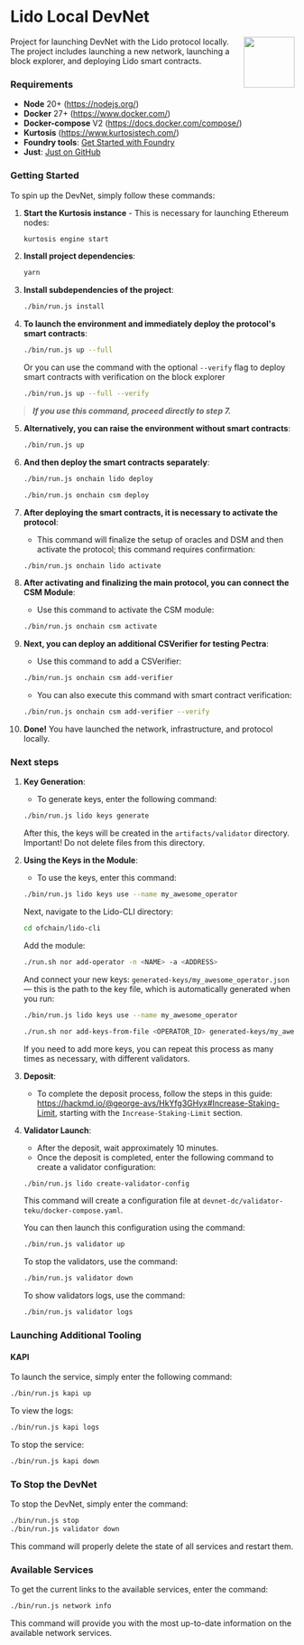 # Lido Local DevNet

<img src="https://docs.lido.fi/img/logo.svg" height="90px" align="right" width="90px">

Project for launching DevNet with the Lido protocol locally. The project includes launching a new network, launching a block explorer, and deploying Lido smart contracts.

### Requirements

- **Node** 20+ (https://nodejs.org/)
- **Docker** 27+ (https://www.docker.com/)
- **Docker-compose** V2 (https://docs.docker.com/compose/)
- **Kurtosis** (https://www.kurtosistech.com/)
- **Foundry tools**: [Get Started with Foundry](https://book.getfoundry.sh/getting-started/installation)
- **Just**: [Just on GitHub](https://github.com/casey/just)

### Getting Started

To spin up the DevNet, simply follow these commands:

1. **Start the Kurtosis instance** - This is necessary for launching Ethereum nodes:
   ```sh
   kurtosis engine start
   ```

2. **Install project dependencies**:
   ```sh
   yarn
   ```

3. **Install subdependencies of the project**:
   ```sh
   ./bin/run.js install
   ```

4. **To launch the environment and immediately deploy the protocol's smart contracts**:
   ```sh
   ./bin/run.js up --full
   ```
   Or you can use the command with the optional `--verify` flag to deploy smart contracts with verification on the block explorer
   ```sh
   ./bin/run.js up --full --verify
   ```
> ***If you use this command, proceed directly to step 7.***
5. **Alternatively, you can raise the environment without smart contracts**:
   ```sh
   ./bin/run.js up
   ```

6. **And then deploy the smart contracts separately**:
   ```sh
   ./bin/run.js onchain lido deploy
   ```
    ```sh
   ./bin/run.js onchain csm deploy
   ```

7. **After deploying the smart contracts, it is necessary to activate the protocol**:
   - This command will finalize the setup of oracles and DSM and then activate the protocol; this command requires confirmation:
   ```sh
   ./bin/run.js onchain lido activate
   ```
8. **After activating and finalizing the main protocol, you can connect the CSM Module**:
   - Use this command to activate the CSM module:
   ```sh
   ./bin/run.js onchain csm activate
   ```
9. **Next, you can deploy an additional CSVerifier for testing Pectra**:
   - Use this command to add a CSVerifier:
   ```sh
   ./bin/run.js onchain csm add-verifier
   ```
   - You can also execute this command with smart contract verification:
   ```sh
   ./bin/run.js onchain csm add-verifier --verify
   ```

10. **Done!** You have launched the network, infrastructure, and protocol locally.

### Next steps

1. **Key Generation**:
   - To generate keys, enter the following command:
   ```sh
   ./bin/run.js lido keys generate
   ```
   After this, the keys will be created in the `artifacts/validator` directory.
   Important! Do not delete files from this directory.

2. **Using the Keys in the Module**:
   - To use the keys, enter this command:
   ```sh
   ./bin/run.js lido keys use --name my_awesome_operator
   ```
   Next, navigate to the Lido-CLI directory:
   ```sh
   cd ofchain/lido-cli
   ```
   Add the module:
   ```sh
   ./run.sh nor add-operator -n <NAME> -a <ADDRESS>
   ```
   And connect your new keys:
   `generated-keys/my_awesome_operator.json` — this is the path to the key file, which is automatically generated when you run:
   ```sh
   ./bin/run.js lido keys use --name my_awesome_operator
   ```
   ```sh
   ./run.sh nor add-keys-from-file <OPERATOR_ID> generated-keys/my_awesome_operator.json
   ```
   If you need to add more keys, you can repeat this process as many times as necessary, with different validators.

3. **Deposit**:
   - To complete the deposit process, follow the steps in this guide: https://hackmd.io/@george-avs/HkYfg3GHyx#Increase-Staking-Limit, starting with the `Increase-Staking-Limit` section.

4. **Validator Launch**:
   - After the deposit, wait approximately 10 minutes.
   - Once the deposit is completed, enter the following command to create a validator configuration:
   ```sh
   ./bin/run.js lido create-validator-config
   ```
   This command will create a configuration file at `devnet-dc/validator-teku/docker-compose.yaml`.
   
   You can then launch this configuration using the command:
   ```sh
   ./bin/run.js validator up
   ```
   To stop the validators, use the command:
   ```sh
   ./bin/run.js validator down
   ```
   To show validators logs, use the command:
   ```sh
   ./bin/run.js validator logs
   ```

### Launching Additional Tooling

#### KAPI
To launch the service, simply enter the following command:
```sh
./bin/run.js kapi up
```
To view the logs:
```sh
./bin/run.js kapi logs
```
To stop the service:
```sh
./bin/run.js kapi down
```
### To Stop the DevNet

To stop the DevNet, simply enter the command:
```sh
./bin/run.js stop
./bin/run.js validator down
```
This command will properly delete the state of all services and restart them.

### Available Services

To get the current links to the available services, enter the command:
```sh
./bin/run.js network info
```
This command will provide you with the most up-to-date information on the available network services.

